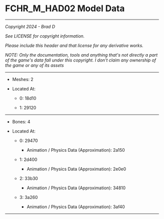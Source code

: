 # FCHR_M_HAD02 Model Data

---

*Copyright 2024 - Brad D*

*See LICENSE for copyright information.*

*Please include this header and that license for any derivative works.*

*NOTE: Only the documentation, tools and anything that's not directly a part of the game's data fall under this copyright. I don't claim any ownership of the game or any of its assets*

---

* Meshes: 2

* Located At:

  * 0: 18d10

  * 1: 29120

---

* Bones: 4

* Located At:

  * 0: 29470

    * Animation / Physics Data (Approximation): 2a150

  * 1: 2d400

    * Animation / Physics Data (Approximation): 2e0e0

  * 2: 33b30

    * Animation / Physics Data (Approximation): 34810

  * 3: 3a260

    * Animation / Physics Data (Approximation): 3af40

---

